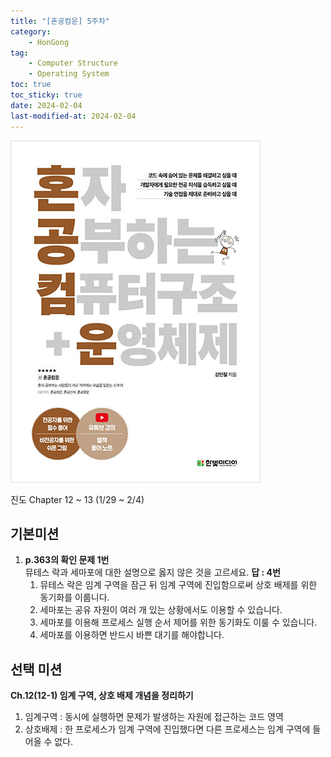 ```yaml
---
title: "[혼공컴운] 5주차"
category:
    - HonGong
tag:
    - Computer Structure
    - Operating System
toc: true
toc_sticky: true
date: 2024-02-04
last-modified-at: 2024-02-04
---
```

![image](../../assets/images/HonGongCSOS.jpg)


진도 Chapter 12 ~ 13 (1/29 ~ 2/4)

## 기본미션   
1. <b>p.363의 확인 문제 1번</b>   
    뮤테스 락과 세마포에 대한 설명으로 옳지 않은 것을 고르세요. <b>답 : 4번</b>
    1. 뮤테스 락은 임계 구역을 잠근 뒤 임계 구역에 진입함으로써 상호 배제를 위한 동기화를 이룹니다.
    2. 세마포는 공유 자원이 여러 개 있는 상황에서도 이용할 수 있습니다.
    3. 세마포를 이용해 프로세스 실행 순서 제어를 위한 동기화도 이룰 수 있습니다.
    4. 세마포를 이용하면 반드시 바쁜 대기를 해야합니다.


## 선택 미션
<b>Ch.12(12-1) 임계 구역, 상호 배제 개념을 정리하기</b>   
1. 임계구역 : 동시에 실행하면 문제가 발생하는 자원에 접근하는 코드 영역
2. 상호배제 : 한 프로세스가 임계 구역에 진입했다면 다른 프로세스는 임계 구역에 들어올 수 없다.
